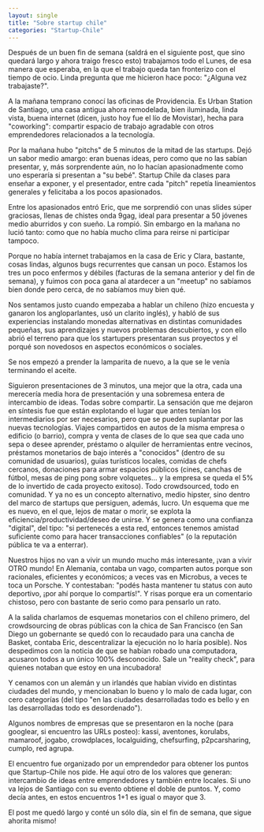 ```yaml
---
layout: single
title: "Sobre startup chile"
categories: "Startup-Chile"
---
```


Después de un buen fin de semana (saldrá en el siguiente post, que sino
quedará largo y ahora traigo fresco esto) trabajamos todo el Lunes, de esa
manera que esperaba, en la que el trabajo queda tan fronterizo con el tiempo
de ocio. Linda pregunta que me hicieron hace poco: "¿Alguna vez trabajaste?".

A la mañana temprano conocí las oficinas de Providencia. Es Urban Station de
Santiago, una casa antigua ahora remodelada, bien iluminada, linda vista,
buena internet (dicen, justo hoy fue el lío de Movistar), hecha para
"coworking": compartir espacio de trabajo agradable con otros emprendedores
relacionados a la tecnología.

Por la mañana hubo "pitchs" de 5 minutos de la mitad de las startups. Dejó un
sabor medio amargo: eran buenas ideas, pero como que no las sabían presentar,
y, más sorprendente aún, no lo hacían apasionadmente como uno esperaría si
presentan a "su bebé". Startup Chile da clases para enseñar a exponer, y el
presentador, entre cada "pitch" repetía lineamientos generales y felicitaba a
los pocos apasionados.

Entre los apasionados entró Eric, que me sorprendió con unas slides súper
graciosas, llenas de chistes onda 9gag, ideal para presentar a 50 jóvenes
medio aburridos y con sueño. La rompió. Sin embargo en la mañana no lució
tanto: como que no había mucho clima para reirse ni participar tampoco.

Porque no había internet trabajamos en la casa de Eric y Clara, bastante,
cosas lindas, algunos bugs recurrentes que cansan un poco. Estamos los tres un
poco enfermos y débiles (facturas de la semana anterior y del fin de semana),
y fuimos con poca gana al atardecer a un "meetup" no sabíamos bien donde pero
cerca, de no sabíamos muy bien qué.

Nos sentamos justo cuando empezaba a hablar un chileno (hizo encuesta y
ganaron los angloparlantes, usó un clarito inglés), y habló de sus
experiencias instalando monedas alternativas en distintas comunidades
pequeñas, sus aprendizajes y nuevos problemas descubiertos, y con ello abrió
el terreno para que los startupers presentaran sus proyectos y el porqué son
novedosos en aspectos económicos o sociales.

Se nos empezó a prender la lamparita de nuevo, a la que se le venía terminando
el aceite.

Siguieron presentaciones de 3 minutos, una mejor que la otra, cada una
merecería media hora de presentación y una sobremesa entera de intercambio de
ideas. Todas sobre compartir. La sensación que me dejaron en síntesis fue que
están explotando el lugar que antes tenían los intermediarios por ser
necesarios, pero que se pueden suplantar por las nuevas tecnologías. Viajes
compartidos en autos de la misma empresa o edificio (o barrio), compra y venta
de clases de lo que sea que cada uno sepa o desee aprender, préstamo o
alquiler de herramientas entre vecinos, préstamos monetarios de bajo interés a
"conocidos" (dentro de su comunidad de usuarios), guías turísticos locales,
comidas de chefs cercanos, donaciones para armar espacios públicos (cines,
canchas de fútbol, mesas de ping pong sobre volquetes... y la empresa se queda
el 5% de lo invertido de cada proyecto exitoso). Todo crowdsourced, todo en
comunidad. Y ya no es un concepto alternativo, medio hipster, sino dentro del
marco de startups que persiguen, además, lucro. Un esquema que me es nuevo, en
el que, lejos de matar o morir, se explota la eficiencia/productividad/deseo
de unirse. Y se genera como una confianza "digital", del tipo: "si pertenecés
a esta red, entonces tenemos amistad suficiente como para hacer transacciones
confiables" (o la reputación pública te va a enterrar).

Nuestros hijos no van a vivir un mundo mucho más interesante, ¡van a vivir
OTRO mundo! En Alemania, contaba un vago, comparten autos porque son
racionales, eficientes y económicos; a veces vas en Microbus, a veces te toca
un Porsche. Y contestaban: "podés hasta mantener tu status con auto deportivo,
¡por ahí porque lo compartís!". Y risas porque era un comentario chistoso,
pero con bastante de serio como para pensarlo un rato.

A la salida charlamos de esquemas monetarios con el chileno primero, del
crowdsourcing de obras públicas con la chica de San Francisco (en San Diego un
gobernante se quedó con lo recaudado para una cancha de Basket, contaba Eric,
descentralizar la ejecución no lo haría posible). Nos despedimos con la
noticia de que se habían robado una computadora, acusaron todos a un único
100% desconocido. Sale un "reality check", para quienes notaban que estoy en
una incubadora!

Y cenamos con un alemán y un irlandés que habían vivido en distintas ciudades
del mundo, y mencionaban lo bueno y lo malo de cada lugar, con cero categorías
(del tipo "en las ciudades desarrolladas todo es bello y en las desarrolladas
todo es desordenado").

Algunos nombres de empresas que se presentaron en la noche (para googlear, si
encuentro las URLs posteo): kassi, aventones, korulabs, mamaroof, jogabo,
crowdplaces, localguiding, chefsurfing, p2pcarsharing, cumplo, red agrupa.

El encuentro fue organizado por un emprendedor para obtener los puntos que
Startup-Chile nos pide. He aquí otro de los valores que generan: intercambio
de ideas entre emprendedores y también entre locales. Si uno va lejos de
Santiago con su evento obtiene el doble de puntos. Y, como decía antes, en
estos encuentros 1+1 es igual o mayor que 3.

El post me quedó largo y conté un sólo día, sin el fin de semana, que
sigue ahorita mismo!
